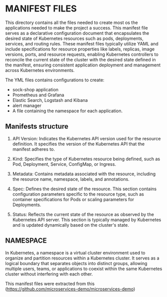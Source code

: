 #   MANIFEST FILES

This directory contains all the files needed to create most os the applications needed to make the project a success. This manifest file serves as a declarative configuration document that encapsulates the desired state of Kubernetes resources such as pods, deployments, services, and routing rules. These manifest files typically utilize YAML and include specifications for resource properties like labels, replicas, image versions, ports, and resource requests, enabling Kubernetes controllers to reconcile the current state of the cluster with the desired state defined in the manifest, ensuring consistent application deployment and management across Kubernetes environments.

The YML files contains configurations to create:
- sock-shop application
- Prometheus and Grafana
- Elastic Search, Logstash and Kibana
- alert manager
- A file containing the namespace for each application.

## Manifests structure
1. API Version: Indicates the Kubernetes API version used for the resource definition. It specifies the version of the Kubernetes API that the manifest adheres to.

2. Kind: Specifies the type of Kubernetes resource being defined, such as Pod, Deployment, Service, ConfigMap, or Ingress.

3. Metadata: Contains metadata associated with the resource, including the resource name, namespace, labels, and annotations.

4. Spec: Defines the desired state of the resource. This section contains configuration parameters specific to the resource type, such as container specifications for Pods or scaling parameters for Deployments.

5. Status: Reflects the current state of the resource as observed by the Kubernetes API server. This section is typically managed by Kubernetes and is updated dynamically based on the cluster's state.


## NAMESPACE
In Kubernetes, a namespace is a virtual cluster environment used to organize and partition resources within a Kubernetes cluster. It serves as a logical boundary that separates objects into distinct groups, allowing multiple users, teams, or applications to coexist within the same Kubernetes cluster without interfering with each other.

This manifest files were extracted from this (https://github.com/microservices-demo/microservices-demo)